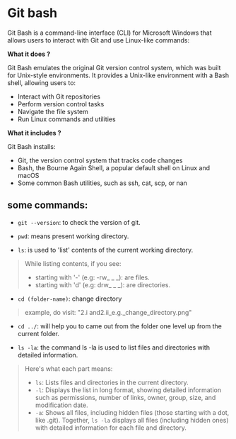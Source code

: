 # Git bash

Git Bash is a command-line interface (CLI) for Microsoft Windows that allows users to interact with Git and use Linux-like commands: 


**What it does ?**

Git Bash emulates the original Git version control system, which was built for Unix-style environments. It provides a Unix-like environment with a Bash shell, allowing users to: 
- Interact with Git repositories 
- Perform version control tasks 
- Navigate the file system 
- Run Linux commands and utilities 


**What it includes ?**

Git Bash installs: 
- Git, the version control system that tracks code changes 
- Bash, the Bourne Again Shell, a popular default shell on Linux and macOS 
- Some common Bash utilities, such as ssh, cat, scp, or nan



## some commands:

 
* `git --version`: to check the version of git.

* `pwd`: means present working directory.

* `ls`: is used to 'list' contents of the current working directory.
> While listing contents, if you see:
> * starting with '-' (e.g: -rw_ _ _): are files.
> * starting with 'd' (e.g: drw_ _ _): are directories.

* `cd (folder-name)`: change directory   
> example, do visit: "2.i and2.ii_e.g._change_directory.png"

* `cd ../`: will help you to came out from the folder one level up from the current folder.

* `ls -la`: the command    ls -la    is used to list files and directories with detailed information. 
> Here's what each part means:
> * `ls`: Lists files and directories in the current directory.
> * `-l`: Displays the list in long format, showing detailed information such as permissions, number of links, owner, group, size, and modification date.
> * `-a`: Shows all files, including hidden files (those starting with a dot, like .git).
> Together,    `ls -la`      displays all files (including hidden ones) with detailed information for each file and directory.





